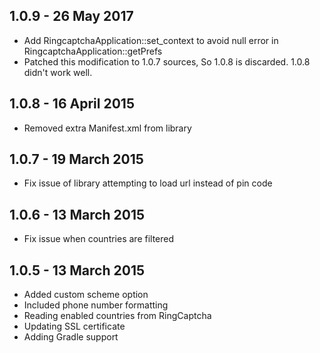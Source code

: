 ##  1.0.9 - 26 May 2017

- Add RingcaptchaApplication::set_context to avoid null error in RingcaptchaApplication::getPrefs
- Patched this modification to 1.0.7 sources, So 1.0.8 is discarded. 1.0.8 didn't work well.

##  1.0.8 - 16 April 2015

- Removed extra Manifest.xml from library

##  1.0.7 - 19 March 2015

- Fix issue of library attempting to load url instead of pin code

##  1.0.6 - 13 March 2015

- Fix issue when countries are filtered

##  1.0.5 - 13 March 2015

- Added custom scheme option
- Included phone number formatting
- Reading enabled countries from RingCaptcha
- Updating SSL certificate
- Adding Gradle support
